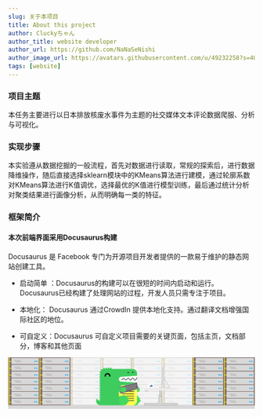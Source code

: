 ```yaml
---
slug: 关于本项目
title: About this project
author: Cluckyちゃん
author_title: website developer
author_url: https://github.com/NaNaSeNishi
author_image_url: https://avatars.githubusercontent.com/u/49232258?s=400&u=2b30c5821d9359388757c02fea575e88149baa0f&v=4
tags: [website]
---
```


### 项目主题

本任务主要进行以日本排放核废水事件为主题的社交媒体文本评论数据爬服、分析与可视化。

### 实现步骤

本实验遵从数据挖掘的一般流程，首先对数据进行读取，常规的探索后，进行数据降维操作，随后直接选择sklearn模块中的KMeans算法进行建模，通过轮廓系数对KMeans算法进行K值调优，选择最优的K值进行模型训练，最后通过统计分析对聚类结果进行画像分析，从而明确每一类的特征。

### 框架简介
#### 本次前端界面采用Docusaurus构建

Docusaurus 是 Facebook 专门为开源项目开发者提供的一款易于维护的静态网站创建工具。

+ 启动简单 ：Docusaurus的构建可以在很短的时间内启动和运行。Docusaurus已经构建了处理网站的过程，开发人员只需专注于项目。

+ 本地化： Docusaurus 通过CrowdIn 提供本地化支持。通过翻译文档增强国际社区的地位。

+ 可自定义：Docusaurus 可自定义项目需要的关键页面，包括主页，文档部分，博客和其他页面

![test](img/../../static/img/test.svg "运行效果")

